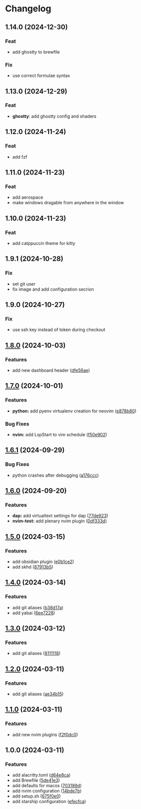# Changelog

## 1.14.0 (2024-12-30)

### Feat

- add ghostty to brewfile

### Fix

- use correct formulae syntax

## 1.13.0 (2024-12-29)

### Feat

- **ghostty**: add ghostty config and shaders

## 1.12.0 (2024-11-24)

### Feat

- add fzf

## 1.11.0 (2024-11-23)

### Feat

- add aerospace
- make windows dragable from anywhere in the window

## 1.10.0 (2024-11-23)

### Feat

- add catppuccin theme for kitty

## 1.9.1 (2024-10-28)

### Fix

- set git user
- fix image and add configuration secrion

## 1.9.0 (2024-10-27)

### Fix

- use ssh key instead of token during checkout

## [1.8.0](https://github.com/marcelblijleven/dotfiles/compare/v1.7.0...v1.8.0) (2024-10-03)


### Features

* add new dashboard header ([dfe56ae](https://github.com/marcelblijleven/dotfiles/commit/dfe56ae4c8472750c04c9ca846256e4ad32d9d7f))

## [1.7.0](https://github.com/marcelblijleven/dotfiles/compare/v1.6.1...v1.7.0) (2024-10-01)


### Features

* **python:** add pyenv virtualenv creation for neovim ([e878b80](https://github.com/marcelblijleven/dotfiles/commit/e878b809a6d980b0ddc634eefee6c7ce4ba734bd))


### Bug Fixes

* **nvim:** add LspStart to vim schedule ([f50e902](https://github.com/marcelblijleven/dotfiles/commit/f50e902957646dfaeabac73f6034f4cb1953933e))

## [1.6.1](https://github.com/marcelblijleven/dotfiles/compare/v1.6.0...v1.6.1) (2024-09-29)


### Bug Fixes

* python crashes after debugging ([a176ccc](https://github.com/marcelblijleven/dotfiles/commit/a176cccbd9bca0f623e0979df07bf030afde78a8))

## [1.6.0](https://github.com/marcelblijleven/dotfiles/compare/v1.5.0...v1.6.0) (2024-09-20)


### Features

* **dap:** add virtualtext settings for dap ([77de923](https://github.com/marcelblijleven/dotfiles/commit/77de923c1e136a7454113c6a1914e993ab7d4fc6))
* **nvim-test:** add plenary nvim plugin ([0df333d](https://github.com/marcelblijleven/dotfiles/commit/0df333d0f7d0637a25b0a018c25dbf91d2d4aae6))

## [1.5.0](https://github.com/marcelblijleven/dotfiles/compare/v1.4.0...v1.5.0) (2024-03-15)


### Features

* add obsidian plugin ([e0b1ce2](https://github.com/marcelblijleven/dotfiles/commit/e0b1ce29aa6ed085e628c185f69d0f6d95c81c54))
* add skhd ([87913b5](https://github.com/marcelblijleven/dotfiles/commit/87913b5bb263ae24ac89afd4d20937a0e25a9af1))

## [1.4.0](https://github.com/marcelblijleven/dotfiles/compare/v1.3.0...v1.4.0) (2024-03-14)


### Features

* add git aliases ([b38d17a](https://github.com/marcelblijleven/dotfiles/commit/b38d17a3ce21fc73825b3fd733c2a72c467a0879))
* add yabai ([6ee7228](https://github.com/marcelblijleven/dotfiles/commit/6ee722887d801e696e379271cd7e92ae9e96c4e1))

## [1.3.0](https://github.com/marcelblijleven/dotfiles/compare/v1.2.0...v1.3.0) (2024-03-12)


### Features

* add git aliases ([8111118](https://github.com/marcelblijleven/dotfiles/commit/81111189cc55a7281d9de6c96695171c1997855d))

## [1.2.0](https://github.com/marcelblijleven/dotfiles/compare/v1.1.0...v1.2.0) (2024-03-11)


### Features

* add git aliases ([ae34b15](https://github.com/marcelblijleven/dotfiles/commit/ae34b15ede1548d9f949a77a978dbe7ded44c3bf))

## [1.1.0](https://github.com/marcelblijleven/dotfiles/compare/v1.0.0...v1.1.0) (2024-03-11)


### Features

* add new nvim plugins ([f2f0dc0](https://github.com/marcelblijleven/dotfiles/commit/f2f0dc07bf2a9adeec24332fc50ba7a2e165e2bf))

## 1.0.0 (2024-03-11)


### Features

* add alacritty.toml ([d64e8ca](https://github.com/marcelblijleven/dotfiles/commit/d64e8ca7fb7f1201c369550f48bf8199378a4c88))
* add Brewfile ([5de41e3](https://github.com/marcelblijleven/dotfiles/commit/5de41e375d5f9d68d845172505bb7f56e5885ed8))
* add defaults for macos ([703189d](https://github.com/marcelblijleven/dotfiles/commit/703189d630cd34f621ddc2aa90a09d30ec9f04ea))
* add nvim configuration ([14bde7b](https://github.com/marcelblijleven/dotfiles/commit/14bde7b335acf2b160910ec6436d345686efd8c1))
* add setup.sh ([675f0e0](https://github.com/marcelblijleven/dotfiles/commit/675f0e0a7064e1d9f652594fef6653a8ba63abca))
* add starship configuration ([efecfca](https://github.com/marcelblijleven/dotfiles/commit/efecfca910b1199c324a34266c3c603cb49c45a7))

